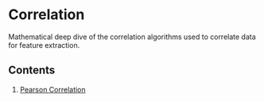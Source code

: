 # Correlation

Mathematical deep dive of the correlation algorithms used to correlate data for feature extraction.

## Contents

1. [Pearson Correlation](https://github.com/joshiayush/ai/blob/master/docs/algos/correlation/pearson_correlation/Pearson-correlation-coefficient.md)
